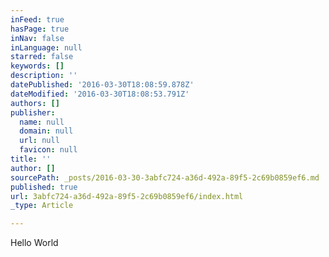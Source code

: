 ```yaml
---
inFeed: true
hasPage: true
inNav: false
inLanguage: null
starred: false
keywords: []
description: ''
datePublished: '2016-03-30T18:08:59.878Z'
dateModified: '2016-03-30T18:08:53.791Z'
authors: []
publisher:
  name: null
  domain: null
  url: null
  favicon: null
title: ''
author: []
sourcePath: _posts/2016-03-30-3abfc724-a36d-492a-89f5-2c69b0859ef6.md
published: true
url: 3abfc724-a36d-492a-89f5-2c69b0859ef6/index.html
_type: Article

---
```

Hello World